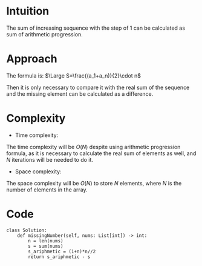 # Intuition
<!-- Describe your first thoughts on how to solve this problem. -->
The sum of increasing sequence with the step of 1 can be calculated as sum of arithmetic progression.

# Approach
<!-- Describe your approach to solving the problem. -->
The formula is:
$\Large S=\frac{(a_1+a_n)}{2}\cdot n$

Then it is only necessary to compare it with the real sum of the sequence and the missing element can be calculated as a difference.

# Complexity
- Time complexity:
<!-- Add your time complexity here, e.g. $$O(n)$$ -->
The time complexity will be $O(N)$ despite using arithmetic progression formula, as it is necessary to calculate the real sum of elements as well, and $N$ iterations will be needed to do it.

- Space complexity:
<!-- Add your space complexity here, e.g. $$O(n)$$ -->
The space complexity will be $O(N)$ to store $N$ elements, where $N$ is the number of elements in the array.

# Code
```
class Solution:
    def missingNumber(self, nums: List[int]) -> int:
        n = len(nums)
        s = sum(nums)
        s_ariphmetic = (1+n)*n//2
        return s_ariphmetic - s
```